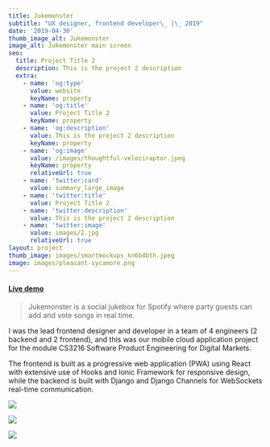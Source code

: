 ```yaml
---
title: Jukemonster
subtitle: "UX designer, frontend developer\_ |\_ 2019"
date: '2019-04-30'
thumb_image_alt: Jukemonster
image_alt: Jukemonster main screen
seo:
  title: Project Title 2
  description: This is the project 2 description
  extra:
    - name: 'og:type'
      value: website
      keyName: property
    - name: 'og:title'
      value: Project Title 2
      keyName: property
    - name: 'og:description'
      value: This is the project 2 description
      keyName: property
    - name: 'og:image'
      value: /images/thoughtful-velociraptor.jpeg
      keyName: property
      relativeUrl: true
    - name: 'twitter:card'
      value: summary_large_image
    - name: 'twitter:title'
      value: Project Title 2
    - name: 'twitter:description'
      value: This is the project 2 description
    - name: 'twitter:image'
      value: images/2.jpg
      relativeUrl: true
layout: project
thumb_image: images/smartmockups_kn6b4bth.jpeg
image: images/pleasant-sycamore.png
---
```

#### [Live demo](https://www.juke.monster/)

> Jukemonster is a social jukebox for Spotify where party guests can add and vote songs in real time.

I was the lead frontend designer and developer in a team of 4 engineers (2 backend and 2 frontend), and this was our mobile cloud application project for the module CS3216 Software Product Engineering for Digital Markets.

The frontend is built as a progressive web application (PWA) using React with extensive use of Hooks and Ionic Framework for responsive design, while the backend is built with Django and Django Channels for WebSockets real-time communication.

![](/images/Screenshot%202021-04-06%20at%204.15.19%20PM.png)

![](/images/melodic-neptune.jpeg)

![](/images/smartmockups_kn5u8bxt.jpeg)
